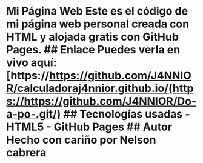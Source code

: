 # Mi Página Web Este es el código de mi página web personal creada con HTML y alojada gratis con GitHub Pages. ## Enlace Puedes verla en vivo aquí: [https://https://github.com/J4NNIOR/calculadoraj4nnior.github.io/(https://https://github.com/J4NNIOR/Do-a-po-.git/) ## Tecnologías usadas - HTML5 - GitHub Pages ## Autor Hecho con cariño por Nelson cabrera